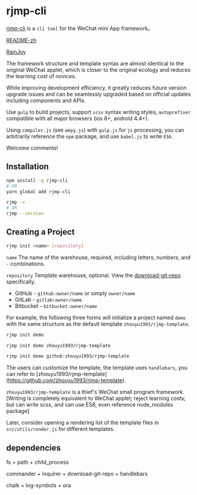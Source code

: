 # rjmp-cli

[rjmp-cli](https://www.npmjs.com/package/rjmp-cli) is a `cli tool` for the WeChat mini App framework。

[README-zh](https://github.com/zhouyu1993/rjmp-cli/blob/master/README-zh.md)

[RainJoy](https://zhouyu1993.github.io)

The framework structure and template syntax are almost identical to the original WeChat applet, which is closer to the original ecology and reduces the learning cost of novices.

While improving development efficiency, it greatly reduces future version upgrade issues and can be seamlessly upgraded based on official updates including components and APIs.

Use `gulp` to build projects, support `scss` syntax writing styles, `autoprefixer` compatible with all major browsers (ios 8+, android 4.4+).

Using `compiler.js` (see `wepy.js`) with `gulp.js` for `js` processing, you can arbitrarily reference the `npm` package, and use `babel.js` to write `ES6`.

Welcome comments!

## Installation

``` bash
npm install -g rjmp-cli
# OR
yarn global add rjmp-cli

rjmp -v
# OR
rjmp --version
```

## Creating a Project

``` bash
rjmp init <name> [repository]
```

`name` The name of the warehouse, required, including letters, numbers, and `-` combinations.

`repository` Template warehouse, optional. View the [download-git-repo](https://github.com/flipxfx/download-git-repo) specifically.

  * GitHub - `github:owner/name` or simply `owner/name`
  * GitLab - `gitlab:owner/name`
  * Bitbucket - `bitbucket:owner/name`

For example, the following three forms will initialize a project named `demo` with the same structure as the default template `zhouyu1993/rjmp-template`.

``` bash
rjmp init demo

rjmp init demo zhouyu1993/rjmp-template

rjmp init demo github:zhouyu1993/rjmp-template
```

The users can customize the template, the template uses `handlebars`, you can refer to [zhouyu1993/rjmp-template] (https://github.com/zhouyu1993/rjmp-template).

`zhouyu1993/rjmp-template` is a thief's WeChat small program framework. [Writing is completely equivalent to WeChat applet; reject learning costs; but can write scss, and can use ES6, even reference node_modules package]

Later, consider opening a rendering list of the template files in `src/utils/render.js` for different templates.

## dependencies

fs + path + child_process

commander + inquirer + download-git-repo + handlebars

chalk + log-symbols + ora

